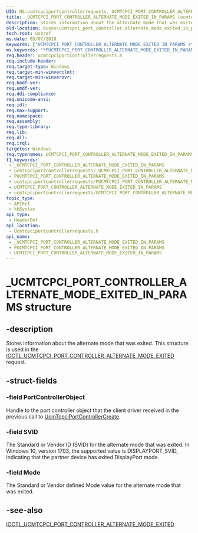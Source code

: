 ```yaml
---
UID: NS:ucmtcpciportcontrollerrequests._UCMTCPCI_PORT_CONTROLLER_ALTERNATE_MODE_EXITED_IN_PARAMS
title: _UCMTCPCI_PORT_CONTROLLER_ALTERNATE_MODE_EXITED_IN_PARAMS (ucmtcpciportcontrollerrequests.h)
description: Stores information about the alternate mode that was exited. This structure is used in the IOCTL_UCMTCPCI_PORT_CONTROLLER_ALTERNATE_MODE_EXITED request.
old-location: buses\ucmtcpci_port_controller_alternate_mode_exited_in_params.htm
tech.root: usbref
ms.date: 05/07/2018
keywords: ["UCMTCPCI_PORT_CONTROLLER_ALTERNATE_MODE_EXITED_IN_PARAMS structure"]
ms.keywords: "*PUCMTCPCI_PORT_CONTROLLER_ALTERNATE_MODE_EXITED_IN_PARAMS, PUCMTCPCI_PORT_CONTROLLER_ALTERNATE_MODE_EXITED_IN_PARAMS, PUCMTCPCI_PORT_CONTROLLER_ALTERNATE_MODE_EXITED_IN_PARAMS structure pointer [Buses], UCMTCPCI_PORT_CONTROLLER_ALTERNATE_MODE_EXITED_IN_PARAMS, UCMTCPCI_PORT_CONTROLLER_ALTERNATE_MODE_EXITED_IN_PARAMS structure [Buses], _UCMTCPCI_PORT_CONTROLLER_ALTERNATE_MODE_EXITED_IN_PARAMS, buses.ucmtcpci_port_controller_alternate_mode_exited_in_params, ucmtcpciportcontrollerrequests/PUCMTCPCI_PORT_CONTROLLER_ALTERNATE_MODE_EXITED_IN_PARAMS, ucmtcpciportcontrollerrequests/UCMTCPCI_PORT_CONTROLLER_ALTERNATE_MODE_EXITED_IN_PARAMS"
req.header: ucmtcpciportcontrollerrequests.h
req.include-header: 
req.target-type: Windows
req.target-min-winverclnt: 
req.target-min-winversvr: 
req.kmdf-ver: 
req.umdf-ver: 
req.ddi-compliance: 
req.unicode-ansi: 
req.idl: 
req.max-support: 
req.namespace: 
req.assembly: 
req.type-library: 
req.lib: 
req.dll: 
req.irql: 
targetos: Windows
req.typenames: UCMTCPCI_PORT_CONTROLLER_ALTERNATE_MODE_EXITED_IN_PARAMS, *PUCMTCPCI_PORT_CONTROLLER_ALTERNATE_MODE_EXITED_IN_PARAMS
f1_keywords:
 - _UCMTCPCI_PORT_CONTROLLER_ALTERNATE_MODE_EXITED_IN_PARAMS
 - ucmtcpciportcontrollerrequests/_UCMTCPCI_PORT_CONTROLLER_ALTERNATE_MODE_EXITED_IN_PARAMS
 - PUCMTCPCI_PORT_CONTROLLER_ALTERNATE_MODE_EXITED_IN_PARAMS
 - ucmtcpciportcontrollerrequests/PUCMTCPCI_PORT_CONTROLLER_ALTERNATE_MODE_EXITED_IN_PARAMS
 - UCMTCPCI_PORT_CONTROLLER_ALTERNATE_MODE_EXITED_IN_PARAMS
 - ucmtcpciportcontrollerrequests/UCMTCPCI_PORT_CONTROLLER_ALTERNATE_MODE_EXITED_IN_PARAMS
topic_type:
 - APIRef
 - kbSyntax
api_type:
 - HeaderDef
api_location:
 - Ucmtcpciportcontrollerrequests.h
api_name:
 - _UCMTCPCI_PORT_CONTROLLER_ALTERNATE_MODE_EXITED_IN_PARAMS
 - PUCMTCPCI_PORT_CONTROLLER_ALTERNATE_MODE_EXITED_IN_PARAMS
 - UCMTCPCI_PORT_CONTROLLER_ALTERNATE_MODE_EXITED_IN_PARAMS
---
```


# _UCMTCPCI_PORT_CONTROLLER_ALTERNATE_MODE_EXITED_IN_PARAMS structure


## -description

Stores information about the  alternate mode that was exited. This structure is used in the 
             <a href="/windows-hardware/drivers/ddi/ucmtcpciportcontrollerrequests/ni-ucmtcpciportcontrollerrequests-ioctl_ucmtcpci_port_controller_alternate_mode_exited">IOCTL_UCMTCPCI_PORT_CONTROLLER_ALTERNATE_MODE_EXITED</a>  request.

## -struct-fields

### -field PortControllerObject

Handle to the port controller object that the client driver received in the previous call to <a href="/windows-hardware/drivers/ddi/ucmtcpciportcontroller/nf-ucmtcpciportcontroller-ucmtcpciportcontrollercreate">UcmTcpciPortControllerCreate</a>.

### -field SVID

The Standard or Vendor ID (SVID) for the alternate mode that was exited. In Windows 10, version 1703, the supported  value is DISPLAYPORT_SVID, indicating that the partner device has exited DisplayPort mode.

### -field Mode

The Standard or Vendor defined Mode value for the alternate mode that was exited.

## -see-also

<a href="/windows-hardware/drivers/ddi/ucmtcpciportcontrollerrequests/ni-ucmtcpciportcontrollerrequests-ioctl_ucmtcpci_port_controller_alternate_mode_exited">IOCTL_UCMTCPCI_PORT_CONTROLLER_ALTERNATE_MODE_EXITED</a>

